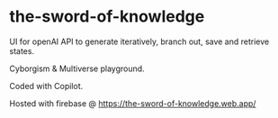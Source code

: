 # the-sword-of-knowledge
UI for openAI API to generate iteratively, branch out, save and retrieve states. 

Cyborgism &amp; Multiverse playground.

Coded with Copilot.

Hosted with firebase @ https://the-sword-of-knowledge.web.app/
